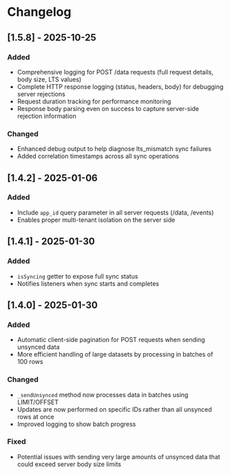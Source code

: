 # Changelog

## [1.5.8] - 2025-10-25

### Added
- Comprehensive logging for POST /data requests (full request details, body size, LTS values)
- Complete HTTP response logging (status, headers, body) for debugging server rejections
- Request duration tracking for performance monitoring
- Response body parsing even on success to capture server-side rejection information

### Changed
- Enhanced debug output to help diagnose lts_mismatch sync failures
- Added correlation timestamps across all sync operations

## [1.4.2] - 2025-01-06

### Added
- Include `app_id` query parameter in all server requests (/data, /events)
- Enables proper multi-tenant isolation on the server side

## [1.4.1] - 2025-01-30

### Added
- `isSyncing` getter to expose full sync status
- Notifies listeners when sync starts and completes

## [1.4.0] - 2025-01-30

### Added
- Automatic client-side pagination for POST requests when sending unsynced data
- More efficient handling of large datasets by processing in batches of 100 rows

### Changed
- `_sendUnsynced` method now processes data in batches using LIMIT/OFFSET
- Updates are now performed on specific IDs rather than all unsynced rows at once
- Improved logging to show batch progress

### Fixed
- Potential issues with sending very large amounts of unsynced data that could exceed server body size limits